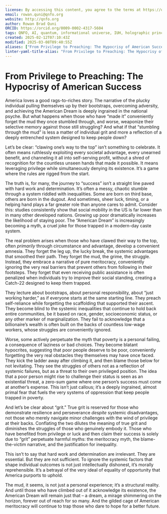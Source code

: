 ```yaml
---
license: By accessing this content, you agree to the terms at https://qnfo.org/LICENSE
email: rowan.quni@qnfo.org
website: http://qnfo.org
author: Rowan Brad Quni
ORCID: https://orcid.org/0009-0002-4317-5604
tags: QNFO, AI, quantum, informational universe, IUH, holographic principle
created: 2025-02-12T07:10:43Z
modified: 2025-03-08T09:40:55Z
aliases: ["From Privilege to Preaching: The Hypocrisy of American Success"]
linter-yaml-title-alias: "From Privilege to Preaching: The Hypocrisy of American Success"
---
```


# From Privilege to Preaching: The Hypocrisy of American Success

America loves a good rags-to-riches story. The narrative of the plucky individual pulling themselves up by their bootstraps, overcoming adversity, and achieving the American Dream is deeply ingrained in the national psyche. But what happens when those who have “made it” conveniently forget the mud they once stumbled through, and worse, weaponize their selective memory against those still struggling? And what if that “stumbling through the mud” is less a matter of individual grit and more a reflection of a deeply entrenched system designed to keep people down?

Let’s be clear: “clawing one’s way to the top” isn’t something to celebrate. It often means ruthlessly exploiting every societal advantage, every unearned benefit, and channeling it all into self-serving profit, without a shred of recognition for the countless unseen hands that made it possible. It means leveraging privilege while simultaneously denying its existence. It’s a game where the rules are rigged from the start.

The truth is, for many, the journey to “success” isn’t a straight line paved with hard work and determination. It’s often a messy, chaotic stumble through a system riddled with inequalities. Some are born on third base, others are born in the dugout. And sometimes, sheer luck, timing, or a helping hand plays a far greater role than anyone cares to admit. Consider this: studies consistently show that social mobility in the US is far lower than in many other developed nations. Growing up poor dramatically increases the likelihood of staying poor. The “American Dream” is increasingly becoming a myth, a cruel joke for those trapped in a modern-day caste system.

The real problem arises when those who have clawed their way to the top, often *primarily* through circumstance and advantage, develop a convenient amnesia. They forget the leg up, the lucky break, the systemic advantages that smoothed their path. They forget the mud, the grime, the struggle. Instead, they embrace a narrative of pure meritocracy, conveniently ignoring the very real barriers that prevent others from following in their footsteps. They forget that even receiving public assistance is often penalized when individuals try to improve their social standing, creating a Catch-22 designed to keep them trapped.

They lecture about bootstraps, about personal responsibility, about “just working harder,” as if everyone starts at the same starting line. They preach self-reliance while forgetting the scaffolding that supported their ascent. They become blind to the systemic inequalities that continue to hold back entire communities, be it based on race, gender, socioeconomic status, or any other marker of marginalization. They fail to acknowledge that a billionaire’s wealth is often built on the backs of countless low-wage workers, whose struggles are conveniently ignored.

Worse, some actively perpetuate the myth that poverty is a personal failing, a consequence of laziness or bad choices. They become blatant hypocrites, suggesting that poor people deserve to be poor, conveniently forgetting the very real obstacles they themselves may have once faced. They kick the ladder away after climbing it, and then blame those below for not levitating. They see the struggles of others not as a reflection of systemic failures, but as a threat to their own privileged position. The idea that a poor person might rise to challenge their status is seen as an existential threat, a zero-sum game where one person’s success must come at another’s expense. This isn’t just callous; it’s a deeply ingrained, almost primal fear that fuels the very systems of oppression that keep people trapped in poverty.

And let’s be clear about “grit.” True grit is reserved for those who demonstrate resilience and perseverance *despite* systemic disadvantages, not those who merely navigate minor challenges with the wind of privilege at their backs. Conflating the two dilutes the meaning of true grit and diminishes the struggles of those who genuinely embody it. Those who have benefited from privilege or luck and then claim their success is solely due to “grit” perpetuate harmful myths: the meritocracy myth, the blame-the-victim narrative, and the justification for inequality.

This isn’t to say that hard work and determination are irrelevant. They are essential. But they are not sufficient. To ignore the systemic factors that shape individual outcomes is not just intellectually dishonest, it’s morally reprehensible. It’s a betrayal of the very ideal of equality of opportunity that America purports to uphold.

The mud, it seems, is not just a personal experience; it’s a structural reality. And until those who have climbed out of it acknowledge its existence, the American Dream will remain just that – a dream, a mirage shimmering on the horizon, forever out of reach for so many. And the gilded cage of American meritocracy will continue to trap those who dare to hope for a better future.
